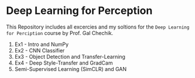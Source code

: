 # Deep Learning for Perception

This Repository includes all excercies and my soltions for the `Deep Learning for Perciption` course by Prof. Gal Chechik.

1. Ex1 - Intro and NumPy
2. Ex2 - CNN Classifier
3. Ex3 - Object Detection and Transfer-Learning
4. Ex4 - Deep Style-Transfer and GradCam
5. Semi-Supervised Learning (SimCLR) and GAN
